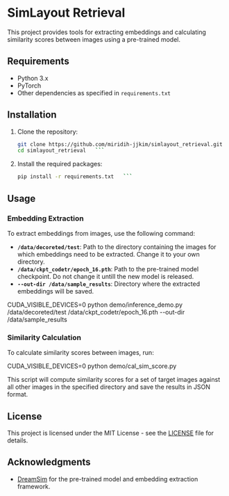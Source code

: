 # SimLayout Retrieval

This project provides tools for extracting embeddings and calculating similarity scores between images using a pre-trained model.

## Requirements

- Python 3.x
- PyTorch
- Other dependencies as specified in `requirements.txt`

## Installation

1. Clone the repository:
   ```bash
   git clone https://github.com/miridih-jjkim/simlayout_retrieval.git
   cd simlayout_retrieval   ```

2. Install the required packages:
   ```bash
   pip install -r requirements.txt   ```

## Usage

### Embedding Extraction

To extract embeddings from images, use the following command:

- **`/data/decoreted/test`**: Path to the directory containing the images for which embeddings need to be extracted. Change it to your own directory.
- **`/data/ckpt_codetr/epoch_16.pth`**: Path to the pre-trained model checkpoint. Do not change it untill the new model is released.
- **`--out-dir /data/sample_results`**: Directory where the extracted embeddings will be saved.

CUDA_VISIBLE_DEVICES=0 python demo/inference_demo.py /data/decoreted/test /data/ckpt_codetr/epoch_16.pth --out-dir /data/sample_results

### Similarity Calculation

To calculate similarity scores between images, run:

CUDA_VISIBLE_DEVICES=0 python demo/cal_sim_score.py


This script will compute similarity scores for a set of target images against all other images in the specified directory and save the results in JSON format.

## License

This project is licensed under the MIT License - see the [LICENSE](LICENSE) file for details.

## Acknowledgments

- [DreamSim](https://github.com/dreamsim) for the pre-trained model and embedding extraction framework.